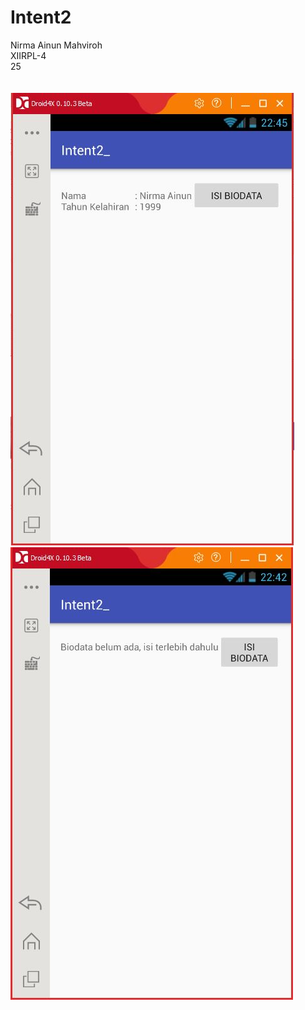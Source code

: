 # Intent2
Nirma Ainun Mahviroh<br>
XIIRPL-4<br>
25<br><br><br>
![Intent2](2.jpeg) <br>
![Intent2.1](2.1.jpeg)
